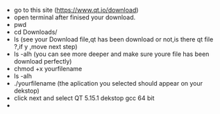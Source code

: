 - go to this site (https://www.qt.io/download)
- open terminal after finised your download.
- pwd
- cd Downloads/
- ls (see your Download file,qt has been download or not,is there qt file ?,if y ,move next step)
- ls -alh (you can see more deeper and make sure youre file has been download perfectly)
- chmod +x yourfilename
- ls -alh
- ./yourfilename (the aplication you selected should appear on your dekstop)
- click next and select QT 5.15.1 dekstop gcc 64 bit
- 
